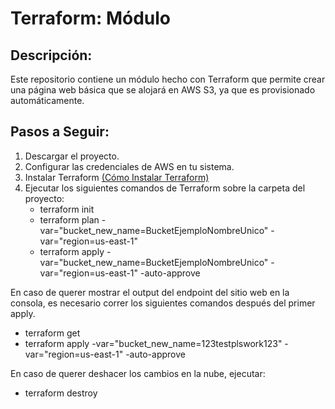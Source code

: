 # Terraform: Módulo

## Descripción:
Este repositorio contiene un módulo hecho con Terraform que permite crear una página web básica que se alojará en AWS S3, ya que es provisionado automáticamente.

## Pasos a Seguir:
1. Descargar el proyecto.
2. Configurar las credenciales de AWS en tu sistema.
3. Instalar Terraform [(Cómo Instalar Terraform)](https://developer.hashicorp.com/terraform/tutorials/aws-get-started/install-cli)
4. Ejecutar los siguientes comandos de Terraform sobre la carpeta del proyecto:
   * terraform init
   * terraform plan -var="bucket_new_name=BucketEjemploNombreUnico" -var="region=us-east-1"
   * terraform apply -var="bucket_new_name=BucketEjemploNombreUnico" -var="region=us-east-1" -auto-approve

En caso de querer mostrar el output del endpoint del sitio web en la consola, es necesario correr los siguientes comandos después del primer apply.
- terraform get
- terraform apply -var="bucket_new_name=123testplswork123" -var="region=us-east-1" -auto-approve

En caso de querer deshacer los cambios en la nube, ejecutar:
- terraform destroy
